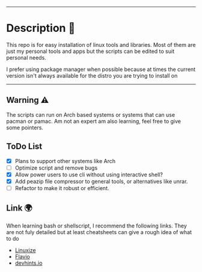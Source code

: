 ****

# Description 📝

This repo is for easy installation of linux tools and libraries.
Most of them are just my personal tools and apps but the scripts can be edited to suit personal needs.

I prefer using package manager when possible because at times the current version isn't always available for the distro you are trying to install on

---
## Warning ⚠️
The scripts can run on Arch based systems or systems that can use pacman or pamac.
Am not an expert am also learning, feel free to give some pointers.

## ToDo List
- [x] Plans to support other systems like Arch
- [ ] Optimize script and remove bugs
- [x] Allow power users to use cli without using interactive shell?
- [x] Add peazip file compressor to general tools, or alternatives like unrar.
- [ ] Refactor to make it robust or efficient.

## Link 🌍
When learning bash or shellscript, I recommend the following links. They are not fuly detailed but at least cheatsheets can give a rough idea of what to do

* [Linuxize](https://linuxize.com/tags/terminal/#)
* [Flavio](https://flaviocopes.com/bash-scripting/)
* [devhints.io](https://devhints.io/bash)
